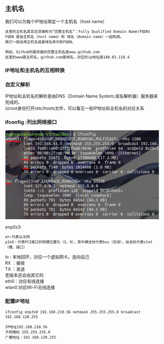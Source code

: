 ## 主机名  
我们可以为每个IP地址绑定一个主机名（host name）

	这里的主机名其实应该被称为“完整主机名”：Fully Qualified Domain Name(FQDN)  
	FQDN 是由主机名（host name）和 域名（domain name）一起构成。  
	我们一般会用主机名或者域名来代称FQDN。
	
	例如，Github的服务器的完整主机名是www.github.com  
	这里的www是主机名，github.com是域名，对应的ip地址是140.82.118.4
### IP地址和主机名的互相转换  

### 自定义解析  
IP地址和主机名的解析是由DNS（Domain Name System,域名解析器）服务器来完成的。  
以root身份打开/etc/hosts文件，可以看见一些IP地址和主机名的对应关系

### ifconfig :列出网络接口   
![avatar](.\img\ifconfig.png)  

enp0s3:

	en:代表以太网
	p3s0：代表PCI接口的物理位置为（3，0），其中横坐标代表bus（总线），纵坐标代表slot（槽，插口）  
lo : 本地回环，对应一个虚拟网卡。连向自己    
RX ：接收  
TX ：发送  
老版本还会由其它的  
eth0：对应有线连接  
wlan0:对应Wi-Fi无线连接  
	
### 配置IP地址  

	ifconfig enp3s0 192.168.210.56 netmask 255.255.255.0 broadcast 192.168.120.255
	
	IP地址192.168.210.56  
	子网掩码 255.255.255.0  
	广播地址：192.168.120.255  

